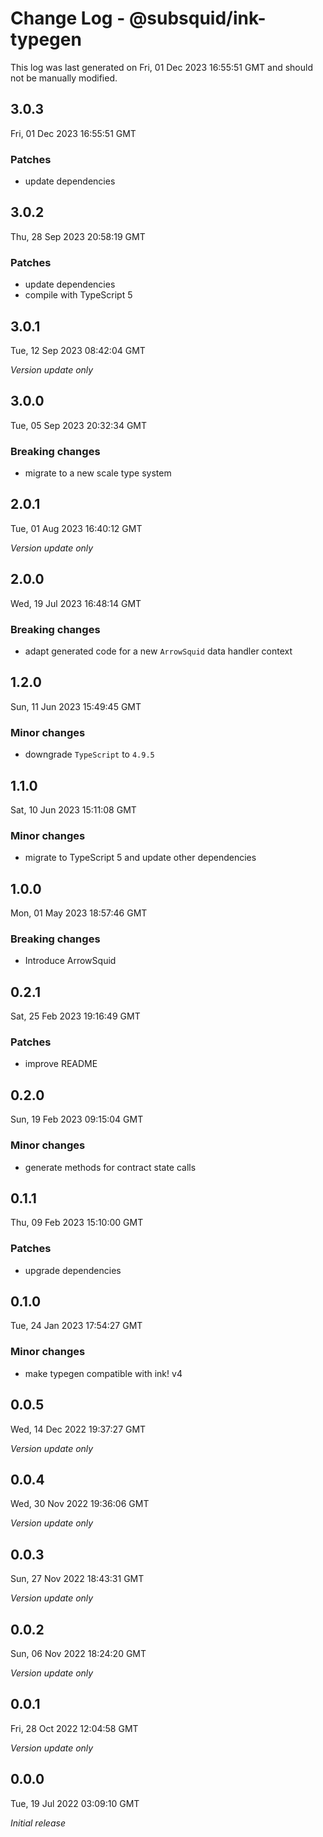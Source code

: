# Change Log - @subsquid/ink-typegen

This log was last generated on Fri, 01 Dec 2023 16:55:51 GMT and should not be manually modified.

## 3.0.3
Fri, 01 Dec 2023 16:55:51 GMT

### Patches

- update dependencies

## 3.0.2
Thu, 28 Sep 2023 20:58:19 GMT

### Patches

- update dependencies
- compile with TypeScript 5

## 3.0.1
Tue, 12 Sep 2023 08:42:04 GMT

_Version update only_

## 3.0.0
Tue, 05 Sep 2023 20:32:34 GMT

### Breaking changes

- migrate to a new scale type system

## 2.0.1
Tue, 01 Aug 2023 16:40:12 GMT

_Version update only_

## 2.0.0
Wed, 19 Jul 2023 16:48:14 GMT

### Breaking changes

- adapt generated code for a new `ArrowSquid` data handler context

## 1.2.0
Sun, 11 Jun 2023 15:49:45 GMT

### Minor changes

- downgrade `TypeScript` to `4.9.5`

## 1.1.0
Sat, 10 Jun 2023 15:11:08 GMT

### Minor changes

- migrate to TypeScript 5 and update other dependencies

## 1.0.0
Mon, 01 May 2023 18:57:46 GMT

### Breaking changes

- Introduce ArrowSquid

## 0.2.1
Sat, 25 Feb 2023 19:16:49 GMT

### Patches

- improve README

## 0.2.0
Sun, 19 Feb 2023 09:15:04 GMT

### Minor changes

- generate methods for contract state calls

## 0.1.1
Thu, 09 Feb 2023 15:10:00 GMT

### Patches

- upgrade dependencies

## 0.1.0
Tue, 24 Jan 2023 17:54:27 GMT

### Minor changes

- make typegen compatible with ink! v4

## 0.0.5
Wed, 14 Dec 2022 19:37:27 GMT

_Version update only_

## 0.0.4
Wed, 30 Nov 2022 19:36:06 GMT

_Version update only_

## 0.0.3
Sun, 27 Nov 2022 18:43:31 GMT

_Version update only_

## 0.0.2
Sun, 06 Nov 2022 18:24:20 GMT

_Version update only_

## 0.0.1
Fri, 28 Oct 2022 12:04:58 GMT

_Version update only_

## 0.0.0
Tue, 19 Jul 2022 03:09:10 GMT

_Initial release_

